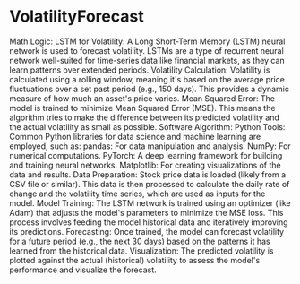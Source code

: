 # VolatilityForecast

Math Logic:
LSTM for Volatility: A Long Short-Term Memory (LSTM) neural network is used to forecast volatility. LSTMs are a type of recurrent neural network well-suited for time-series data like financial markets, as they can learn patterns over extended periods.
Volatility Calculation: Volatility is calculated using a rolling window, meaning it's based on the average price fluctuations over a set past period (e.g., 150 days). This provides a dynamic measure of how much an asset's price varies.
Mean Squared Error: The model is trained to minimize Mean Squared Error (MSE). This means the algorithm tries to make the difference between its predicted volatility and the actual volatility as small as possible.
Software Algorithm:
Python Tools: Common Python libraries for data science and machine learning are employed, such as:
pandas: For data manipulation and analysis.
NumPy: For numerical computations.
PyTorch: A deep learning framework for building and training neural networks.
Matplotlib: For creating visualizations of the data and results.
Data Preparation: Stock price data is loaded (likely from a CSV file or similar). This data is then processed to calculate the daily rate of change and the volatility time series, which are used as inputs for the model.
Model Training: The LSTM network is trained using an optimizer (like Adam) that adjusts the model's parameters to minimize the MSE loss. This process involves feeding the model historical data and iteratively improving its predictions.
Forecasting: Once trained, the model can forecast volatility for a future period (e.g., the next 30 days) based on the patterns it has learned from the historical data.
Visualization: The predicted volatility is plotted against the actual (historical) volatility to assess the model's performance and visualize the forecast.
